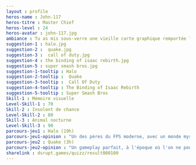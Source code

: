 ```yaml
---
layout : profile
heros-name : John-117
heros-titre : Master Chief
heros-level : 24
heros-avatar : john-117.jpg
ambiance : Tu as mis sous-verre une vieille carte graphique remportée lors d'un tournoi estudiantin de Halo remporté malgré la fatigue et la boisson.
suggestion-1 : halo.jpg
suggestion-2 :  quake.jpg
suggestion-3 :  call of duty.jpg
suggestion-4 : the binding of isaac rebirth.jpg
suggestion-5 : super smash bros.jpg
suggestion-1-tooltip : Halo
suggestion-2-tooltip :  Quake
suggestion-3-tooltip :  Call Of Duty
suggestion-4-tooltip : The Binding of Isaac Rebirth
suggestion-5-tooltip : Super Smash Bros
Skill-1 : Mémoire visuelle
Level-Skill-1 : 70
Skill-2 : Insolent de chance
Level-Skill-2 : 80
Skill-3 : Animal nocturne
Level-Skill-3 : 90
parcours-jeu1 : Halo (19h)
parcours-jeu1-opinion : "Un des pères du FPS moderne, avec un monde mystérieux et un protagoniste casqué. Le jeu a un peu vieilli mais c'est sans aucun doute un classique. Dommage que Microsoft ait un peu délaissé la licence poussant Bungie à retrouver son indépendance."
parcours-jeu2 : Quake (3h)
parcours-jeu2-opinion : "Un gameplay parfait, à l'époque où l'on ne pouvait jouer qu'au clavier. Le level et le sound design restent des références encore aujourd'hui…Sur ce jeu j'ai remporté une coupe universitaire à l'époque où le mot esport n'existait pas encore."
sharelink : dsrupt.games/quizz/result000100
---
```

